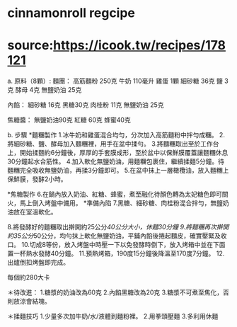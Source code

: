 # cinnamonroll regcipe
# source:https://icook.tw/recipes/178121

a. 原料（8顆）:
麵團：
高筋麵粉 250克
牛奶 110毫升
雞蛋 1顆
細砂糖 36克
鹽 3克 
酵母 4克
無鹽奶油 25克

內餡：
細砂糖 16克
黑糖30克 
肉桂粉 11克
無鹽奶油 25克

焦糖醬：
無鹽奶油90克
紅糖 60克
蜂蜜40克

b. 步驟
*麵糰製作
1.冰牛奶和雞蛋混合均勻，分次加入高筋麵粉中拌勻成糰。
2.將細砂糖、鹽、酵母加入麵糰裡，用手在盆中揉勻。
3.將麵糰取出至於工作台上，開始揉麵約6分鐘後，厚厚的手套膜成形，至於盆中以保鮮膜覆蓋讓麵糰休息30分鐘起水合筋性。
4.加入軟化無鹽奶油，用麵糰包裹住，繼續揉麵5分鐘。待麵糰完全吸收無鹽奶油，再揉3分鐘即可。
5.在盆中抹上一層橄欖油，放入麵糰上保鮮膜，發酵2小時。

*焦糖製作
6.在鍋內放入奶油、紅糖、蜂蜜，煮至融化待顏色轉為太妃糖色即可關火，馬上倒入烤盤中備用。
*準備內陷
7.黑糖、細砂糖、肉桂粉混合拌勻，無鹽奶油放在室溫軟化。

8.將發酵好的麵糰取出擀開約25公分*40公分大小，休麵30分鐘
9.將麵糰再次擀開約35公分*50公分，均勻抹上軟化無鹽奶油，平鋪內餡後捲起麵皮，確實壓緊及收口。
10.切成8等份，放入烤盤中時壓一下以免發酵時倒下，放入烤箱中並在下面置一杯熱水發酵40分鐘。
11.預熱烤箱，190度15分鐘後降溫至170度7分鐘。
12.出爐倒扣烤盤即完成。

每個約280大卡

＊待改進：
1.糖漿的奶油改為60克
2.內餡黑糖改為20克
3.糖漿不可煮至焦化，否則放涼會結塊。

＊揉麵技巧
1.少量多次加牛奶/水/液體到麵粉裡。
2.用拳頭壓麵
3.多利用休麵